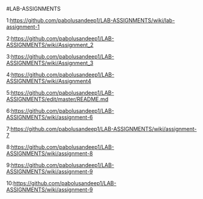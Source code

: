  #LAB-ASSIGNMENTS
 
 1:https://github.com/pabolusandeep1/LAB-ASSIGNMENTS/wiki/lab-assignment-1
 
 2:https://github.com/pabolusandeep1/LAB-ASSIGNMENTS/wiki/Assignment_2
 
 3:https://github.com/pabolusandeep1/LAB-ASSIGNMENTS/wiki/Assignment_3
 
 4:https://github.com/pabolusandeep1/LAB-ASSIGNMENTS/wiki/Assignment4
 
 5:https://github.com/pabolusandeep1/LAB-ASSIGNMENTS/edit/master/README.md
 
 6:https://github.com/pabolusandeep1/LAB-ASSIGNMENTS/wiki/assignment-6
 
 7:https://github.com/pabolusandeep1/LAB-ASSIGNMENTS/wiki/assignment-7
 
 8:https://github.com/pabolusandeep1/LAB-ASSIGNMENTS/wiki/assignment-8
 
 9:https://github.com/pabolusandeep1/LAB-ASSIGNMENTS/wiki/assignment-9
 
 10:https://github.com/pabolusandeep1/LAB-ASSIGNMENTS/wiki/assignment-9
